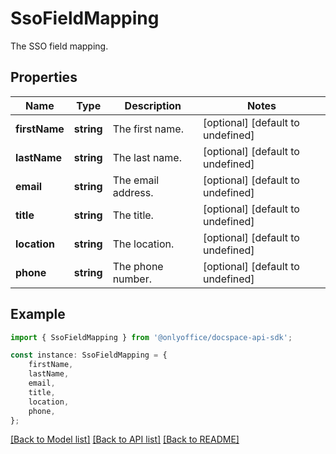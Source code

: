 # SsoFieldMapping

The SSO field mapping.

## Properties

Name | Type | Description | Notes
------------ | ------------- | ------------- | -------------
**firstName** | **string** | The first name. | [optional] [default to undefined]
**lastName** | **string** | The last name. | [optional] [default to undefined]
**email** | **string** | The email address. | [optional] [default to undefined]
**title** | **string** | The title. | [optional] [default to undefined]
**location** | **string** | The location. | [optional] [default to undefined]
**phone** | **string** | The phone number. | [optional] [default to undefined]

## Example

```typescript
import { SsoFieldMapping } from '@onlyoffice/docspace-api-sdk';

const instance: SsoFieldMapping = {
    firstName,
    lastName,
    email,
    title,
    location,
    phone,
};
```

[[Back to Model list]](../README.md#documentation-for-models) [[Back to API list]](../README.md#documentation-for-api-endpoints) [[Back to README]](../README.md)
